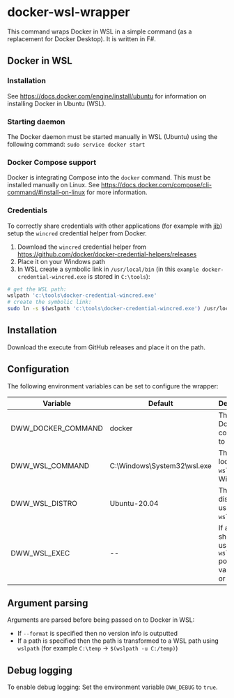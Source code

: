 # docker-wsl-wrapper

This command wraps Docker in WSL in a simple command (as a replacement for Docker Desktop). It is written in F#.

## Docker in WSL

### Installation

See https://docs.docker.com/engine/install/ubuntu for information on installing Docker in Ubuntu (WSL).

### Starting daemon

The Docker daemon must be started manually in WSL (Ubuntu) using the following command: `sudo service docker start`

### Docker Compose support

Docker is integrating Compose into the `docker` command. This must be installed manually on Linux. See https://docs.docker.com/compose/cli-command/#install-on-linux for more information.

### Credentials

To correctly share credentials with other applications (for example with [jib](https://github.com/GoogleContainerTools/jib)) setup the `wincred` credential helper from Docker.

1. Download the `wincred` credential helper from https://github.com/docker/docker-credential-helpers/releases
2. Place it on your Windows path
3. In WSL create a symbolic link in `/usr/local/bin` (in this `example docker-credential-wincred.exe` is stored in `C:\tools`):

````bash
# get the WSL path:
wslpath 'c:\tools\docker-credential-wincred.exe'
# create the symbolic link:
sudo ln -s $(wslpath 'c:\tools\docker-credential-wincred.exe') /usr/local/bin/docker-credential-wincred
````

## Installation

Download the execute from GitHub releases and place it on the path.

## Configuration

The following environment variables can be set to configure the wrapper:

| Variable | Default | Description |
|---|---|---|
| DWW_DOCKER_COMMAND | docker | The Linux Docker command to use |
| DWW_WSL_COMMAND | C:\Windows\System32\wsl.exe | The location of `wsl.exe` in Windows |
| DWW_WSL_DISTRO | Ubuntu-20.04 | The WSL distro to use (see `wsl -l`) |
| DWW_WSL_EXEC | -- | If a default shell is used (see `wsl -?` possible values: `--` or `--exec`) |

## Argument parsing

Arguments are parsed before being passed on to Docker in WSL:

- If `--format` is specified then no version info is outputted
- If a path is specified then the path is transformed to a WSL path using `wslpath` (for example `C:\temp` -> `$(wslpath -u C:/temp)`)

## Debug logging

To enable debug logging: Set the environment variable `DWW_DEBUG` to `true`.
